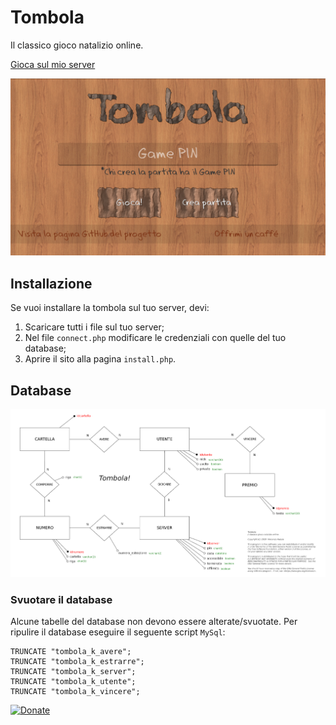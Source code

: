 # Tombola
Il classico gioco natalizio online.

[Gioca sul mio server](https://vincenzopadula.altervista.org/tombola/v1.1/)

![Homepage](screenshots/homepage.png)

## Installazione
Se vuoi installare la tombola sul tuo server, devi:
1.  Scaricare tutti i file sul tuo server;
2.  Nel file ``connect.php`` modificare le credenziali con quelle del tuo database;
3.  Aprire il sito alla pagina ``install.php``.

## Database
![Modello E/R](mysql/modello_er.png)

### Svuotare il database
Alcune tabelle del database non devono essere alterate/svuotate. Per ripulire il database eseguire il seguente script ``MySql``:
```
TRUNCATE "tombola_k_avere";
TRUNCATE "tombola_k_estrarre";
TRUNCATE "tombola_k_server";
TRUNCATE "tombola_k_utente";
TRUNCATE "tombola_k_vincere";
```

[![Donate](https://img.shields.io/badge/donate-paypal-blue.svg)](https://www.paypal.com/paypalme/VincenzoPadula)
